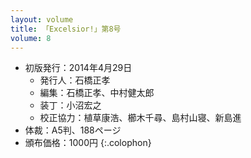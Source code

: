 ```yaml
---
layout: volume
title: 「Excelsior!」第8号
volume: 8
---
```

- 初版発行：2014年4月29日
  - 発行人：石橋正孝
  - 編集：石橋正孝、中村健太郎
  - 装丁：小沼宏之
  - 校正協力：植草康浩、櫛木千尋、島村山寝、新島進
- 体裁：A5判、188ページ
- 頒布価格：1000円
{:.colophon}
